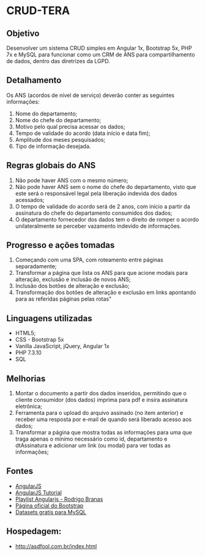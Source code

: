 # CRUD-TERA

## Objetivo

Desenvolver um sistema CRUD simples em Angular 1x, Bootstrap 5x, PHP 7x e MySQL para funcionar como um CRM de ANS para compartilhamento de dados, dentro das diretrizes da LGPD.

## Detalhamento

Os ANS (acordos de nível de serviço) deverão conter as seguintes informações:
1. Nome do departamento;
2. Nome do chefe do departamento;
3. Motivo pelo qual precisa acessar os dados;
4. Tempo de validade do acordo (data início e data fim);
5. Amplitude dos meses pesquisados;
6. Tipo de informação desejada.

## Regras globais do ANS

1. Não pode haver ANS com o mesmo número;
2. Não pode haver ANS sem o nome do chefe do departamento, visto que este será o responsável legal pela liberação indevida dos dados acessados;
3. O tempo de validade do acordo será de 2 anos, com início a partir da assinatura do chefe do departamento consumidos dos dados;
4. O departamento fornecedor dos dados tem o direito de romper o acordo unilateralmente se perceber vazamento indevido de informações.

## Progresso e ações tomadas

1. Começando com uma SPA, com roteamento entre páginas separadamente;
2. Transformar a página que lista os ANS para que acione modais para alteração, exclusão e inclusão de novos ANS;
3. Inclusão dos botões de alteração e exclusão;
4. Transformação dos botões de alteração e exclusão em links apontando para as referidas páginas pelas rotas"

## Linguagens utilizadas

* HTML5;
* CSS - Bootstrap 5x
* Vanilla JavaScript, jQuery, Angular 1x
* PHP 7.3.10
* SQL

## Melhorias
1. Montar o documento a partir dos dados inseridos, permitindo que o cliente consumidor (dos dados) imprima para pdf e insira assinatura eletrônica;
2. Ferramenta para o upload do arquivo assinado (no item anterior) e receber uma resposta por e-mail de quando será liberado acesso aos dados;
3. Transformar a página que mostra todas as informações para uma que traga apenas o mínimo necessário como id, departamento e dtAssinatura e adicionar um link (ou modal) para ver todas as informações;

## Fontes
* [AngularJS](https://angularjs.org/)
* [AngularJS Tutorial](https://www.tutlane.com/tutorial/angularjs)
* [Playlist Angularjs - Rodrigo Branas](https://www.youtube.com/watch?v=_y7rKxqPoyg&t=25s) 
* [Página oficial do Bootstrap](https://getbootstrap.com/docs/5.3/getting-started/introduction/)
* [Datasets gratis para MySQL](https://www.databasestar.com/free-data-sets/)


## Hospedagem: 
* http://asdfool.com.br/index.html 